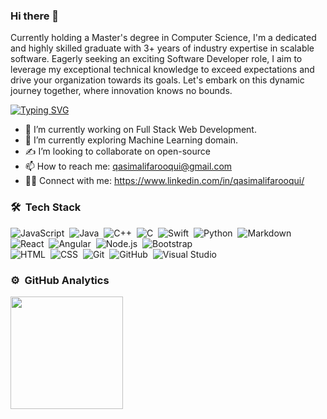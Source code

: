 ### Hi there 👋

Currently holding a Master's degree in Computer Science, I'm a dedicated and highly skilled graduate with 3+ years of industry expertise in scalable software. Eagerly seeking an exciting Software Developer role, I aim to leverage my exceptional technical knowledge to exceed expectations and drive your organization towards its goals. Let's embark on this dynamic journey together, where innovation knows no bounds.

[![Typing SVG](https://readme-typing-svg.herokuapp.com?font=Architects+Daughter&color=8B6F9E&size=32&lines=Hey!+It's+Qasim!;I'm+a+Software+Developer!!!;Working+as+Full+Stack+Dev;Interested+in+ML+and+AI)](https://git.io/typing-svg)

- 🔭 I’m currently working on Full Stack Web Development.
- 🌱 I’m currently exploring Machine Learning domain.
- ✍️ I’m looking to collaborate on open-source
- 📫 How to reach me: qasimalifarooqui@gmail.com
- 🤝🏻 Connect with me: https://www.linkedin.com/in/qasimalifarooqui/

### 🛠 &nbsp;Tech Stack

![JavaScript](https://img.shields.io/badge/-JavaScript-05122A?style=flat&logo=javascript)&nbsp;
![Java](https://img.shields.io/badge/-Java-05122A?style=flat&logo=Java&logoColor=FFA518)&nbsp;
![C++](https://img.shields.io/badge/-C++-05122A?style=flat&logo=C%2B%2B&logoColor=00599C)&nbsp;
![C](https://img.shields.io/badge/-C-05122A?style=flat&logo=C&logoColor=A8B9CC)&nbsp;
![Swift](https://img.shields.io/badge/swift-F54A2A?style=flat&logo=swift&logoColor=white)&nbsp;
![Python](https://img.shields.io/badge/-Python-05122A?style=flat&logo=python)&nbsp;
![Markdown](https://img.shields.io/badge/-Markdown-05122A?style=flat&logo=markdown)\
![React](https://img.shields.io/badge/-React-05122A?style=flat&logo=react)&nbsp;
![Angular](https://img.shields.io/badge/-Angular-05122A?style=flat&logo=angular)&nbsp;
![Node.js](https://img.shields.io/badge/-Node.js-05122A?style=flat&logo=node.js)&nbsp;
![Bootstrap](https://img.shields.io/badge/-Bootstrap-05122A?style=flat&logo=bootstrap&logoColor=563D7C)\
![HTML](https://img.shields.io/badge/-HTML-05122A?style=flat&logo=HTML5)&nbsp;
![CSS](https://img.shields.io/badge/-CSS-05122A?style=flat&logo=CSS3&logoColor=1572B6)&nbsp;
![Git](https://img.shields.io/badge/-Git-05122A?style=flat&logo=git)&nbsp;
![GitHub](https://img.shields.io/badge/-GitHub-05122A?style=flat&logo=github)&nbsp;
![Visual Studio](https://img.shields.io/badge/-Visual%20Studio-05122A?style=flat&logo=visual-studio&logoColor=007ACC)&nbsp;

### ⚙️ &nbsp;GitHub Analytics

<p>
<a href="https://github.com/QasimAliFarooqui">
<img height="180em" src="https://github-readme-stats-eight-theta.vercel.app/api/top-langs/?username=QasimAliFarooqui&layout=compact&langs_count=8&theme=algolia"/>
</a>
</p>
